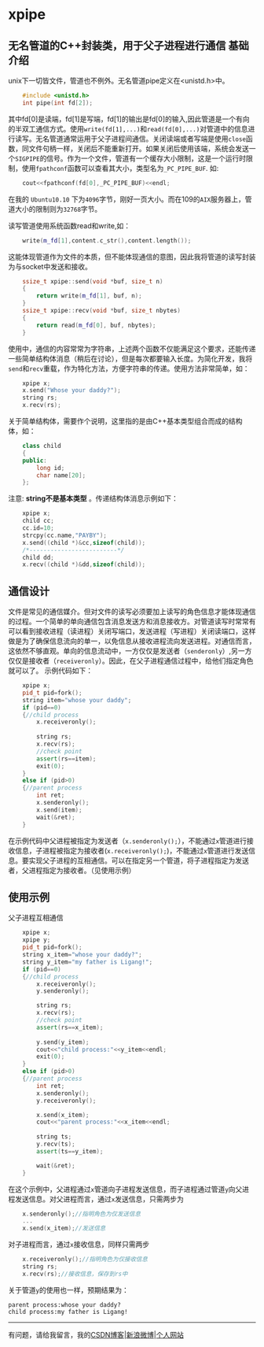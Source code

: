 xpipe
=====
**无名管道的C++封装类**，用于父子进程进行通信
基础介绍
-----



unix下一切皆文件，管道也不例外。无名管道pipe定义在<unistd.h>中。
```c++
	#include <unistd.h>
	int pipe(int fd[2]);
```
其中fd[0]是读端，fd[1]是写端，fd[1]的输出是fd[0]的输入,因此管道是一个有向的半双工通信方式。使用`write(fd[1],...)`和`read(fd[0],...)`对管道中的信息进行读写。无名管道通常运用于父子进程间通信。关闭读端或者写端是使用`close`函数，同文件句柄一样，关闭后不能重新打开。如果关闭后使用该端，系统会发送一个`SIGPIPE`的信号。作为一个文件，管道有一个缓存大小限制，这是一个运行时限制，使用`fpathconf`函数可以查看其大小，类型名为`_PC_PIPE_BUF`.
如:
```c++
	cout<<fpathconf(fd[0],_PC_PIPE_BUF)<<endl;
```
在我的 `Ubuntu10.10` 下为`4096`字节，刚好一页大小。而在109的`AIX`服务器上，管道大小的限制则为`32768`字节。

读写管道使用系统函数read和write,如：
```c++
	write(m_fd[1],content.c_str(),content.length());
```
这能体现管道作为文件的本质，但不能体现通信的意图，因此我将管道的读写封装为与socket中发送和接收。
```c++
	ssize_t xpipe::send(void *buf, size_t n)
	{
		return write(m_fd[1], buf, n);
	}
	ssize_t xpipe::recv(void *buf, size_t nbytes)
	{
		return read(m_fd[0], buf, nbytes);
	}
```
使用中，通信的内容常常为字符串，上述两个函数不仅能满足这个要求，还能传递一些简单结构体消息（稍后在讨论），但是每次都要输入长度。为简化开发，我将`send`和`recv`重载，作为特化方法，方便字符串的传递。使用方法非常简单，如：
```c++
	xpipe x;
	x.send("Whose your daddy?");
	string rs;
	x.recv(rs);
```
关于简单结构体，需要作个说明，这里指的是由C++基本类型组合而成的结构体，如：
```c++
	class child
	{
	public:
		long id;
		char name[20];
	};
```
注意: **string不是基本类型** 。传递结构体消息示例如下：
```c++
	xpipe x;
	child cc;
	cc.id=10;
	strcpy(cc.name,"PAYBY");
	x.send((child *)&cc,sizeof(child));
	/*-------------------------*/
	child dd;
	x.recv((child *)&dd,sizeof(child));	
```
通信设计
----
文件是常见的通信媒介。但对文件的读写必须要加上读写的角色信息才能体现通信的过程。一个简单的单向通信包含消息发送方和消息接收方。对管道读写时常常有可以看到接收进程（读进程）关闭写端口，发送进程（写进程）关闭读端口，这样做是为了确保信息流向的单一，以免信息从接收进程流向发送进程。对通信而言，这依然不够直观。单向的信息流动中，一方仅仅是发送者（`senderonly`）,另一方仅仅是接收者（`receiveronly`）。因此，在父子进程通信过程中，给他们指定角色就可以了。
示例代码如下：
```c++
	xpipe x;
	pid_t pid=fork();
	string item="whose your daddy";
	if (pid==0)
	{//child process
		x.receiveronly();
		
		string rs;
		x.recv(rs);
		//check point
		assert(rs==item);
		exit(0);	
	}
	else if (pid>0)
	{//parent process
		int ret;
		x.senderonly();
		x.send(item);
		wait(&ret);
	}
```
在示例代码中父进程被指定为发送者（`x.senderonly();`），不能通过`x`管道进行接收信息，子进程被指定为接收者(`x.receiveronly();`)，不能通过`x`管道进行发送信息。要实现父子进程的互相通信。可以在指定另一个管道，将子进程指定为发送者，父进程指定为接收者。（见使用示例）

使用示例
----
父子进程互相通信
```c++
	xpipe x;
	xpipe y;
	pid_t pid=fork();
	string x_item="whose your daddy?";
	string y_item="my father is Ligang!";
	if (pid==0)
	{//child process
		x.receiveronly();
		y.senderonly();

		string rs;
		x.recv(rs);
		//check point
		assert(rs==x_item);
		
		y.send(y_item);
		cout<<"child process:"<<y_item<<endl;
		exit(0);	
	}
	else if (pid>0)
	{//parent process
		int ret;
		x.senderonly();
		y.receiveronly();

		x.send(x_item);
		cout<<"parent process:"<<x_item<<endl;
		
		string ts;
		y.recv(ts);
		assert(ts==y_item);

		wait(&ret);
	}
```
在这个示例中，父进程通过`x`管道向子进程发送信息，而子进程通过管道`y`向父进程发送信息。对父进程而言，通过`x`发送信息，只需两步为
```c++
	x.senderonly();//指明角色为仅发送信息
	...
	x.send(x_item);//发送信息
```
对子进程而言，通过`x`接收信息，同样只需两步
```c++
	x.receiveronly();//指明角色为仅接收信息
	string rs;
	x.recv(rs);//接收信息，保存到rs中
```
关于管道`y`的使用也一样，预期结果为：
```
parent process:whose your daddy?
child process:my father is Ligang!
```

----
有问题，请给我留言，我的[CSDN博客](http://blog.csdn.net/qq910894904)|[新浪微博](http://weibo.com/1892488770)|[个人网站](http://www.cxueyou.sinaapp.com/)
